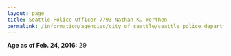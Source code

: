 ```yaml
---
layout: page
title: Seattle Police Officer 7793 Nathan K. Worthen
permalink: /information/agencies/city_of_seattle/seattle_police_department/copbook/7793/
---
```


**Age as of Feb. 24, 2016:** 29
